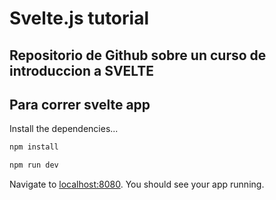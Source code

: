# Svelte.js tutorial

## Repositorio de Github sobre un curso de introduccion a SVELTE

## Para correr svelte app

Install the dependencies...

```bash
npm install
```

```bash
npm run dev
```

Navigate to [localhost:8080](http://localhost:8080). You should see your app running.

